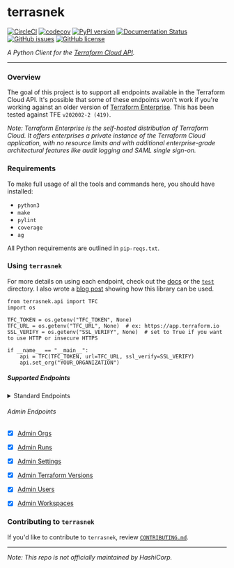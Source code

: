 # terrasnek

[![CircleCI](https://circleci.com/gh/dahlke/terrasnek.svg?style=svg)](https://circleci.com/gh/dahlke/terrasnek)
[![codecov](https://codecov.io/gh/dahlke/terrasnek/branch/master/graph/badge.svg)](https://codecov.io/gh/dahlke/terrasnek)
[![PyPI version](https://badge.fury.io/py/terrasnek.svg)](https://badge.fury.io/py/terrasnek)
[![Documentation Status](https://readthedocs.org/projects/terrasnek/badge/)](https://terrasnek.readthedocs.io/en/latest/?badge=latest)
[![GitHub issues](https://img.shields.io/github/issues/dahlke/terrasnek.svg)](https://github.com/dahlke/terrasnek/issues)
[![GitHub license](https://img.shields.io/github/license/dahlke/terrasnek.svg)](https://github.com/dahlke/terrasnek/blob/master/LICENSE)

_A Python Client for the [Terraform Cloud API](https://www.terraform.io/docs/cloud/api/index.html)._

---

### Overview
The goal of this project is to support all endpoints available in the Terraform
Cloud API. It's possible that some of these endpoints won't work if you're
working against an older version of
[Terraform Enterprise](https://www.terraform.io/docs/enterprise/index.html).
This has been tested against TFE `v202002-2 (419)`.

_Note: Terraform Enterprise is the self-hosted distribution of Terraform Cloud.
It offers enterprises a private instance of the Terraform Cloud application,
with no resource limits and with additional enterprise-grade architectural
features like audit logging and SAML single sign-on._

### Requirements

To make full usage of all the tools and commands here, you should have installed:

- `python3`
- `make`
- `pylint`
- `coverage`
- `ag`

All Python requirements are outlined in `pip-reqs.txt`.

### Using `terrasnek`

For more details on using each endpoint, check out the
[docs](https://terrasnek.readthedocs.io/en/latest/) or the [`test`](./test)
directory. I also wrote a [blog post](https://medium.com/hashicorp-engineering/migrating-a-lot-of-state-with-python-and-the-terraform-cloud-api-997ec798cd11)
showing how this library can be used.

```
from terrasnek.api import TFC
import os

TFC_TOKEN = os.getenv("TFC_TOKEN", None)
TFC_URL = os.getenv("TFC_URL", None)  # ex: https://app.terraform.io
SSL_VERIFY = os.getenv("SSL_VERIFY", None)  # set to True if you want to use HTTP or insecure HTTPS

if __name__ == "__main__":
    api = TFC(TFC_TOKEN, url=TFC_URL, ssl_verify=SSL_VERIFY)
    api.set_org("YOUR_ORGANIZATION")
```

##### Supported Endpoints
<details>
  <summary>Standard Endpoints</summary>
    - [x] [Account](https://www.terraform.io/docs/cloud/api/account.html)
    - [x] [Applies](https://www.terraform.io/docs/cloud/api/applies.html)
    - [x] [Configuration Versions](https://www.terraform.io/docs/cloud/api/configuration-versions.html)
    - [x] [Cost Estimates](https://www.terraform.io/docs/cloud/api/cost-estimates.html)
    - [x] [Notification Configurations](https://www.terraform.io/docs/cloud/api/notification-configurations.html)
    - [x] [OAuth Clients](https://www.terraform.io/docs/cloud/api/oauth-clients.html)
    - [x] [OAuth Tokens](https://www.terraform.io/docs/cloud/api/oauth-tokens.html)
    - [x] [Orgs](https://www.terraform.io/docs/cloud/api/organizations.html)
    - [x] [Org Memberships](https://www.terraform.io/docs/cloud/api/organization-memberships.html)
    - [x] [Org Tokens](https://www.terraform.io/docs/cloud/api/organization-tokens.html)
    - [x] [Plan Exports](https://www.terraform.io/docs/cloud/api/plan-exports.html)
    - [x] [Plans](https://www.terraform.io/docs/cloud/api/plans.html)
    - [x] [Policies](https://www.terraform.io/docs/cloud/api/policies.html)
    - [ ] [Policy Checks](https://www.terraform.io/docs/cloud/api/policy-checks.html)
    - [x] [Policy Sets](https://www.terraform.io/docs/cloud/api/policy-sets.html)
    - [x] [Policy Set Parameters](http://www.terraform.io/docs/cloud/api/policy-set-params.html)
    - [ ] [Registry Modules](https://www.terraform.io/docs/cloud/api/modules.html)
    - [x] [Runs](https://www.terraform.io/docs/cloud/api/run.html)
    - [x] [Run Triggers](https://www.terraform.io/docs/cloud/api/run-triggers.html)
    - [x] [SSH Keys](https://www.terraform.io/docs/cloud/api/ssh-keys.html)
    - [x] [State Versions](https://www.terraform.io/docs/cloud/api/state-versions.html)
    - [x] [State Version Outputs](https://www.terraform.io/docs/cloud/api/state-version-outputs.html)
    - [x] [Team Access](https://www.terraform.io/docs/cloud/api/team-access.html)
    - [x] [Team Memberships](https://www.terraform.io/docs/cloud/api/team-members.html)
    - [x] [Team Tokens](https://www.terraform.io/docs/cloud/api/team-tokens.html)
    - [x] [Teams](https://www.terraform.io/docs/cloud/api/teams.html)
    - [x] [User Tokens](https://www.terraform.io/docs/cloud/api/user-tokens.html)
    - [x] [Users](https://www.terraform.io/docs/cloud/api/users.html)
    - [x] [Variables](https://www.terraform.io/docs/cloud/api/variables.html)
    - [x] [Workspaces](https://www.terraform.io/docs/cloud/api/workspaces.html)
</details>

###### Admin Endpoints
- [x] [Admin Orgs](https://www.terraform.io/docs/cloud/api/admin/organizations.html)
- [x] [Admin Runs](https://www.terraform.io/docs/cloud/api/admin/runs.html)
- [x] [Admin Settings](https://www.terraform.io/docs/cloud/api/admin/settings.html)
- [x] [Admin Terraform Versions](https://www.terraform.io/docs/cloud/api/admin/terraform-versions.html)
- [x] [Admin Users](https://www.terraform.io/docs/cloud/api/admin/users.html)
- [x] [Admin Workspaces](https://www.terraform.io/docs/cloud/api/admin/workspaces.html)


### Contributing to `terrasnek`

If you'd like to contribute to `terrasnek`, review [`CONTRIBUTING.md`](CONTRIBUTING.md).

---

_Note: This repo is not officially maintained by HashiCorp._